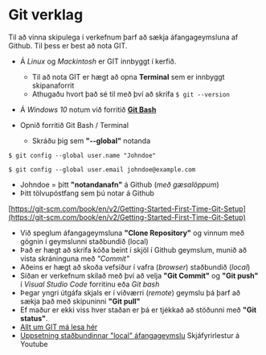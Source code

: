 # Git verklag

Til að vinna skipulega í verkefnum þarf að sækja áfangageymsluna af Github. Til þess er best að nota GIT.

* Á *Linux* og *Mackintosh* er GIT innbyggt í kerfið. 
  * Til að nota GIT er hægt að opna **Terminal** sem er innbyggt skipanaforrit 
  * Athugaðu hvort það sé til með því að skrifa `$ git --version `
* Á *Windows 10* notum við forritið [**Git Bash**](https://git-scm.com/)

* Opnið forritið Git Bash / Terminal
  * Skráðu þig sem **&quot;--global&quot;** notanda 
```
$ git config --global user.name "Johndoe"

$ git config --global user.email johndoe@example.com
```
* Johndoe = þitt **"notandanafn"** á Github (_með gæsalöppum_)
* Þitt tölvupóstfang sem þú notar á Github

[https://git-scm.com/book/en/v2/Getting-Started-First-Time-Git-Setup](https://git-scm.com/book/en/v2/Getting-Started-First-Time-Git-Setup)


  * Við speglum áfangageymsluna **"Clone Repository"** og vinnum með gögnin í geymslunni staðbundið (local)
  * Það er hægt að skrifa kóða beint í skjöl í Github geymslum, munið að vista skráninguna með _"Commit"_ 
  * Aðeins er hægt að skoða vefsíður í vafra (_browser_) staðbundið (_local_)  
  * Síðan er verkefnum skilað með því að velja **"Git Commit"** og **"Git push"**  í _Visual Studio Code_ forritinu eða _Git bash_
  * Þegar yngri útgáfa skjals er í víðværri (_remote_) geymslu þá þarf að sækja það með skipuninni **"Git pull"**
  * Ef maður er ekki viss hver staðan er þá er tjékkað að stöðunni með **"Git status"**. 
  * [Allt um GIT má lesa hér](https://vefhonnun.github.io/verkstjorn/index.html)
  * [Uppsetning staðbundinnar "local" áfangageymslu](https://youtu.be/PPwpF6yTX3Y) Skjáfyrirlestur á Youtube
